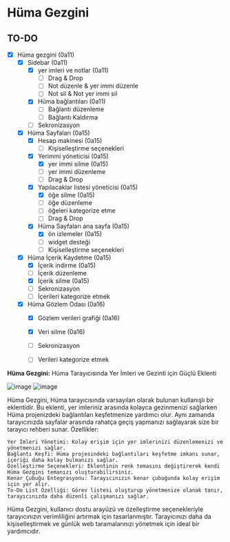# Hüma Gezgini

## TO-DO
- [x] Hüma gezgini (0a11)
    - [x] Sidebar (0a11)
        - [x] yer imleri ve notlar (0a11)  
            - [ ] Drag & Drop
            - [ ] Not düzenle & yer immi düzenle
            - [ ] Not sil & Not yer immi sil 
        - [x] Hüma bağlantıları  (0a11)
            - [ ] Bağlantı düzenleme   
            - [ ] Bağlantı Kaldırma  
        - [ ] Sekronizasyon 
    - [x] Hüma Sayfaları (0a15)
        - [x] Hesap makinesi (0a15)
            - [ ] Kişiselleştirme seçenekleri
        - [x] Yerimmi yöneticisi (0a15)
            - [X] yer immi silme (0a15)
            - [ ] yer immi düzenleme
            - [ ] Drag & Drop
        - [x] Yapılacaklar listesi yöneticisi (0a15)
            - [X] öğe silme (0a15)
            - [ ] öğe düzenleme
            - [ ] öğeleri kategorize etme
            - [ ] Drag & Drop
        - [x] Hüma Sayfaları ana sayfa (0a15)
            - [x] ön izlemeler (0a15)
            - [ ] widget desteği
            - [ ] Kişiselleştirme seçenekleri
    - [x] Hüma İçerik Kaydetme (0a15)
        - [x] İçerik indirme (0a15)
        - [ ] İçerik düzenleme
        - [x] İçerik silme (0a15)
        - [ ] Sekronizasyon 
        - [ ] İçerileri kategorize etmek  
    - [x] Hüma Gözlem Odası (0a16)
        - [x] Gözlem verileri grafiği (0a16)
        - [x] Veri silme (0a16)
        - [ ] Sekronizasyon 
        - [ ] Verileri kategorize etmek



**Hüma Gezgini:** Hüma Tarayıcısında Yer İmleri ve Gezinti için Güçlü Eklenti

![image](https://github.com/VastSea0/HumaPages/assets/144556903/1d082d51-7242-429a-97ba-6262c8808154)
![image](https://github.com/VastSea0/HumaPages/assets/144556903/ce28e9ed-b96c-4a1b-93cb-d20b397a395e)

Hüma Gezgini, Hüma tarayıcısında varsayılan olarak bulunan kullanışlı bir eklentidir. Bu eklenti, yer imleriniz arasında kolayca gezinmenizi sağlarken Hüma projenizdeki bağlantıları keşfetmenize yardımcı olur. Aynı zamanda tarayıcınızda sayfalar arasında rahatça geçiş yapmanızı sağlayarak size bir tarayıcı rehberi sunar.
Özellikler:

    Yer İmleri Yönetimi: Kolay erişim için yer imlerinizi düzenlemenizi ve yönetmenizi sağlar.
    Bağlantı Keşfi: Hüma projesindeki bağlantıları keşfetme imkanı sunar, içeriği daha kolay bulmanızı sağlar.
    Özelleştirme Seçenekleri: Eklentinin renk temasını değiştirerek kendi Hüma Gezgini temanızı oluşturabilirsiniz.
    Kenar Çubuğu Entegrasyonu: Tarayıcınızın kenar çubuğunda kolay erişim için yer alır.
    To-Do List Özelliği: Görev listesi oluşturup yönetmenize olanak tanır, tarayıcınızda daha düzenli çalışmanızı sağlar.

Hüma Gezgini, kullanıcı dostu arayüzü ve özelleştirme seçenekleriyle tarayıcınızın verimliliğini artırmak için tasarlanmıştır. Tarayıcınızı daha da kişiselleştirmek ve günlük web taramalarınızı yönetmek için ideal bir yardımcıdır.
